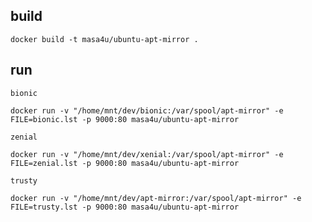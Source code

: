 ## build

```
docker build -t masa4u/ubuntu-apt-mirror .
```

## run
`bionic`
```
docker run -v "/home/mnt/dev/bionic:/var/spool/apt-mirror" -e FILE=bionic.lst -p 9000:80 masa4u/ubuntu-apt-mirror

```

`zenial`
```
docker run -v "/home/mnt/dev/xenial:/var/spool/apt-mirror" -e FILE=zenial.lst -p 9000:80 masa4u/ubuntu-apt-mirror

```

`trusty`
```
docker run -v "/home/mnt/dev/apt-mirror:/var/spool/apt-mirror" -e FILE=trusty.lst -p 9000:80 masa4u/ubuntu-apt-mirror

```


